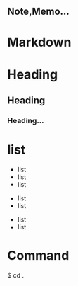 ## Note,Memo...

# Markdown

# Heading
## Heading
### Heading...

# list
- list
 - list
 - list
+ list
 + list
* list
 * list
# Command

 $ cd .

